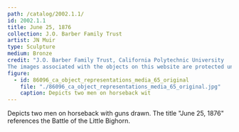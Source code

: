 ```yaml
---
path: /catalog/2002.1.1/
id: 2002.1.1
title: June 25, 1876
collection: J.O. Barber Family Trust
artist: JN Muir
type: Sculpture
medium: Bronze
credit: "J.O. Barber Family Trust, California Polytechnic University
The images associated with the objects on this website are protected under United States copyright laws. We are pleased to share these materials as an educational resource for the public for non-commercial, educational and personal use only, or for fair use as defined by law."
figure:
  - id: 86096_ca_object_representations_media_65_original
    file: "./86096_ca_object_representations_media_65_original.jpg"
    caption: Depicts two men on horseback wit
---
```

Depicts two men on horseback with guns drawn. The title "June 25, 1876" references the Battle of the Little Bighorn.
